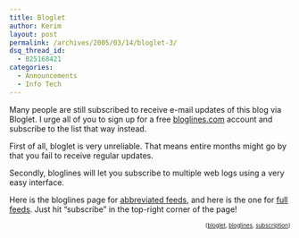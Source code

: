 ```yaml
---
title: Bloglet
author: Kerim
layout: post
permalink: /archives/2005/03/14/bloglet-3/
dsq_thread_id:
  - 825168421
categories:
  - Announcements
  - Info Tech
---
```

Many people are still subscribed to receive e-mail updates of this blog via Bloglet. I urge all of you to sign up for a free <a href="http://bloglines.com/" onclick="_gaq.push(['_trackEvent', 'outbound-article', 'http://bloglines.com/', 'bloglines.com']);" >bloglines.com</a> account and subscribe to the list that way instead.

First of all, bloglet is very unreliable. That means entire months might go by that you fail to receive regular updates.

Secondly, bloglines will let you subscribe to multiple web logs using a very easy interface.

Here is the bloglines page for <a href="http://bloglines.com/preview?siteid=10896" onclick="_gaq.push(['_trackEvent', 'outbound-article', 'http://bloglines.com/preview?siteid=10896', 'abbreviated feeds']);" >abbreviated feeds</a>, and here is the one for <a href="http://bloglines.com/preview?siteid=440567" onclick="_gaq.push(['_trackEvent', 'outbound-article', 'http://bloglines.com/preview?siteid=440567', 'full feeds']);" >full feeds</a>. Just hit &#8220;subscribe&#8221; in the top-right corner of the page!

<div style="text-align:right;">
  <span style="font-size:x-small;">{<a href="http://bloglines.com/preview?siteid=10896" onclick="_gaq.push(['_trackEvent', 'outbound-article', 'http://bloglines.com/preview?siteid=10896', 'bloglet']);" >bloglet</a>, <a href="http://bloglines.com/preview?siteid=10896" onclick="_gaq.push(['_trackEvent', 'outbound-article', 'http://bloglines.com/preview?siteid=10896', 'bloglines']);" >bloglines</a>, <a href="http://bloglines.com/preview?siteid=10896" onclick="_gaq.push(['_trackEvent', 'outbound-article', 'http://bloglines.com/preview?siteid=10896', 'subscription']);" >subscription</a>}</span>


